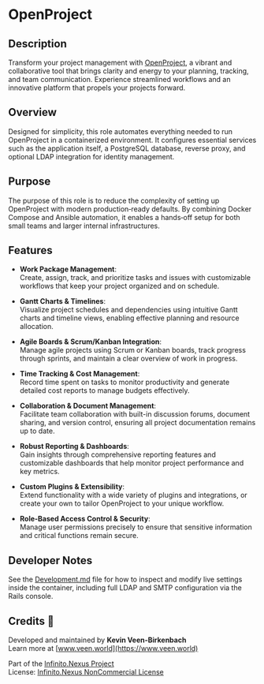 # OpenProject

## Description

Transform your project management with [OpenProject](https://www.openproject.org/), a vibrant and collaborative tool that brings clarity and energy to your planning, tracking, and team communication. Experience streamlined workflows and an innovative platform that propels your projects forward.

## Overview

Designed for simplicity, this role automates everything needed to run OpenProject in a containerized environment. It configures essential services such as the application itself, a PostgreSQL database, reverse proxy, and optional LDAP integration for identity management.

## Purpose

The purpose of this role is to reduce the complexity of setting up OpenProject with modern production‐ready defaults. By combining Docker Compose and Ansible automation, it enables a hands‐off setup for both small teams and larger internal infrastructures.

## Features

- **Work Package Management**:  
  Create, assign, track, and prioritize tasks and issues with customizable workflows that keep your project organized and on schedule.

- **Gantt Charts & Timelines**:  
  Visualize project schedules and dependencies using intuitive Gantt charts and timeline views, enabling effective planning and resource allocation.

- **Agile Boards & Scrum/Kanban Integration**:  
  Manage agile projects using Scrum or Kanban boards, track progress through sprints, and maintain a clear overview of work in progress.

- **Time Tracking & Cost Management**:  
  Record time spent on tasks to monitor productivity and generate detailed cost reports to manage budgets effectively.

- **Collaboration & Document Management**:  
  Facilitate team collaboration with built-in discussion forums, document sharing, and version control, ensuring all project documentation remains up to date.

- **Robust Reporting & Dashboards**:  
  Gain insights through comprehensive reporting features and customizable dashboards that help monitor project performance and key metrics.

- **Custom Plugins & Extensibility**:  
  Extend functionality with a wide variety of plugins and integrations, or create your own to tailor OpenProject to your unique workflow.

- **Role-Based Access Control & Security**:  
  Manage user permissions precisely to ensure that sensitive information and critical functions remain secure.


## Developer Notes

See the [Development.md](./Development.md) file for how to inspect and modify live settings inside the container, including full LDAP and SMTP configuration via the Rails console.

## Credits 📝

Developed and maintained by **Kevin Veen-Birkenbach**  
Learn more at [www.veen.world](https://www.veen.world)

Part of the [Infinito.Nexus Project](https://s.infinito.nexus/code)  
License: [Infinito.Nexus NonCommercial License](https://s.infinito.nexus/license)
